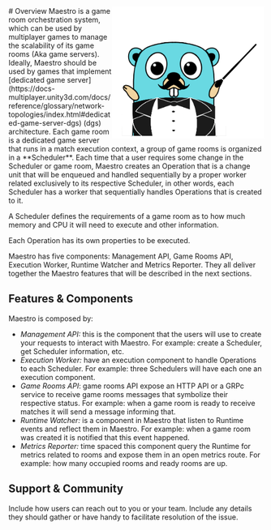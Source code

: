 <img align="right" width="300" height="260" src="./images/gopher-maestro.png">
# Overview
Maestro is a game room orchestration system, which can be used by multiplayer games to manage the scalability of its game rooms (Aka game servers). Ideally, Maestro should be used by games that implement [dedicated game server](https://docs-multiplayer.unity3d.com/docs/reference/glossary/network-topologies/index.html#dedicated-game-server-dgs) (dgs) architecture. Each game room is a dedicated game server that runs in a match execution context, a group of game rooms is organized in a **Scheduler**. Each time that a user requires some change in the Scheduler or game room, Maestro creates an Operation that is a change unit that will be enqueued and handled sequentially by a proper worker related exclusively to its respective Scheduler, in other words, each Scheduler has a worker that sequentially handles Operations that is created to it.

A Scheduler defines the requirements of a game room as to how much memory and CPU it will need to execute and other information.

Each Operation has its own properties to be executed.

Maestro has five components: Management API, Game Rooms API, Execution Worker, Runtime Watcher and Metrics Reporter. They all deliver together the Maestro features that will be described in the next sections.

## Features & Components

Maestro is composed by:

- *Management API:* this is the component that the users will use to create your requests to interact with Maestro. For example: create a Scheduler, get Scheduler information, etc.
- *Execution Worker:* have an execution component to handle Operations to each Scheduler. For example: three Schedulers will have each one an execution component.
- *Game Rooms API*: game rooms API expose an HTTP API or a GRPc service to receive game rooms messages that symbolize their respective status. For example: when a game room is ready to receive matches it will send a message informing that.
- *Runtime Watcher:* is a component in Maestro that listen to Runtime events and reflect them in Maestro. For example: when a game room was created it is notified that this event happened.
- *Metrics Reporter:* time spaced this component query the Runtime for metrics related to rooms and expose them in an open metrics route. For example: how many occupied rooms and ready rooms are up.

## Support & Community

Include how users can reach out to you or your team. Include any details they should gather or have handy to facilitate resolution of the issue.
